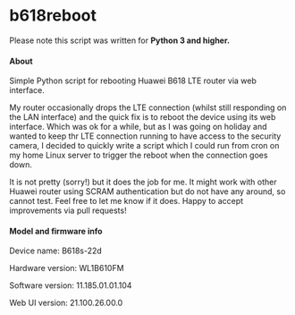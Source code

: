 # b618reboot

Please note this script was written for  __Python 3 and higher.__

#### About
Simple Python script for rebooting Huawei B618 LTE router via web interface.



My router occasionally drops the LTE connection (whilst still responding on the LAN interface) and the quick fix is to reboot the device using its web interface. Which was ok for a while, but as I was going on holiday and wanted to keep thr LTE connection running to have access to the security camera, I decided to quickly write a script which I could run from cron on my home Linux server to trigger the reboot when the connection goes down. 

It is not pretty (sorry!) but it does the job for me. It might work with other Huawei router using SCRAM authentication but do not have any around, so cannot test. Feel free to let me know if it does.
Happy to accept improvements via pull requests!

#### Model and firmware info
Device name: B618s-22d

Hardware version: WL1B610FM

Software version: 11.185.01.01.104

Web UI version: 21.100.26.00.0


